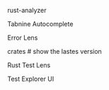 rust-analyzer

Tabnine Autocomplete 

Error Lens

crates     # show the lastes version

Rust Test Lens

Test Explorer UI


